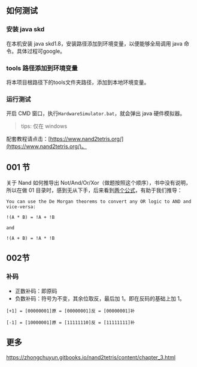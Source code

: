 ## 如何测试
### 安装 java skd
在本机安装 java skd1.8，安装路径添加到环境变量，以便能够全局调用 java 命令。具体过程可google。

### tools 路径添加到环境变量
将本项目根路径下的tools文件夹路径，添加到本地环境变量。

### 运行测试
开启 CMD 窗口，执行`HardwareSimulator.bat`，就会弹出 java 硬件模拟器。

>tips: 仅在 windows

配套教程请点击：[https://www.nand2tetris.org/](https://www.nand2tetris.org/)。


## 001 节
关于 Nand 如何推导出 Not/And/Or/Xor（做题按照这个顺序），书中没有说明，所以在做 01 目录时，感到无从下手，后来看到[两个公式](https://electronics.stackexchange.com/questions/360361/convert-and-or-gate-to-only-nand-gates)，有助于我们推导：
````
You can use the De Morgan theorems to convert any OR logic to AND and vice-versa:

!(A * B) = !A + !B

and

!(A + B) = !A * !B
````

## 002节
### 补码
* 正数补码：即原码
* 负数补码：符号为不变，其余位取反，最后加 1。即在反码的基础上加 1。
````
[+1] = [00000001]原 = [00000001]反 = [00000001]补

[-1] = [10000001]原 = [11111110]反 = [11111111]补
````

## 更多
https://zhongchuyun.gitbooks.io/nand2tetris/content/chapter_3.html


